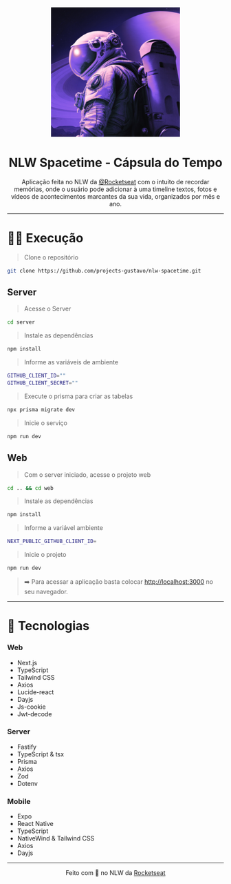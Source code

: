 <h3 align="center">
   <img src="./web/src/app/icon.png" alt="NLW Spacetime" width="300"/>
</h3>

<h1 align="center">
   NLW Spacetime - Cápsula do Tempo
</h1>

<p align="center">
  Aplicação feita no NLW da <a href="https://www.rocketseat.com.br/" target="_blank">@Rocketseat</a> com o intuito de recordar memórias, onde o usuário pode adicionar à uma timeline textos, fotos e vídeos de acontecimentos marcantes da sua vida, organizados por mês e ano.
</p>

---

# 👨‍💻 Execução

> Clone o repositório

```bash
git clone https://github.com/projects-gustavo/nlw-spacetime.git
```

## Server

> Acesse o Server

```bash
cd server
```

> Instale as dependências

```bash
npm install
```

> Informe as variáveis de ambiente

```bash
GITHUB_CLIENT_ID=""
GITHUB_CLIENT_SECRET=""
```

> Execute o prisma para criar as tabelas

```bash
npx prisma migrate dev
```

> Inicie o serviço

```bash
npm run dev
```

## Web

> Com o server iniciado, acesse o projeto web

```bash
cd .. && cd web
```

> Instale as dependências

```bash
npm install
```

> Informe a variável ambiente

```bash
NEXT_PUBLIC_GITHUB_CLIENT_ID=
```

> Inicie o projeto

```bash
npm run dev
```

> ➡️ Para acessar a aplicação basta colocar [http://localhost:3000](http://localhost:3000) no seu navegador.

---

# 🚀 Tecnologias


### Web
- Next.js
- TypeScript
- Tailwind CSS
- Axios
- Lucide-react
- Dayjs
- Js-cookie
- Jwt-decode

### Server
- Fastify
- TypeScript & tsx
- Prisma
- Axios
- Zod
- Dotenv

### Mobile
- Expo
- React Native
- TypeScript
- NativeWind & Tailwind CSS
- Axios
- Dayjs

---

<p align="center">
  Feito com 💜 no NLW da <a href="https://www.rocketseat.com.br/" target="_blank">Rocketseat</a>
</p>
